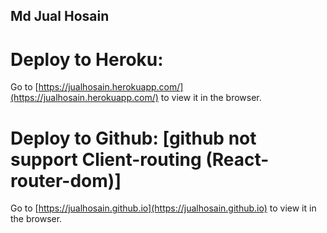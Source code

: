 ## Md Jual Hosain
# Deploy to Heroku: 
Go to [https://jualhosain.herokuapp.com/](https://jualhosain.herokuapp.com/) to view it in the browser.
# Deploy to Github: [github not support Client-routing (React-router-dom)]
Go to [https://jualhosain.github.io](https://jualhosain.github.io) to view it in the browser.
